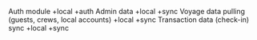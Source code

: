 Auth module +local +auth
Admin data +local +sync
Voyage data pulling (guests, crews, local accounts) +local +sync
Transaction data (check-in) sync +local +sync